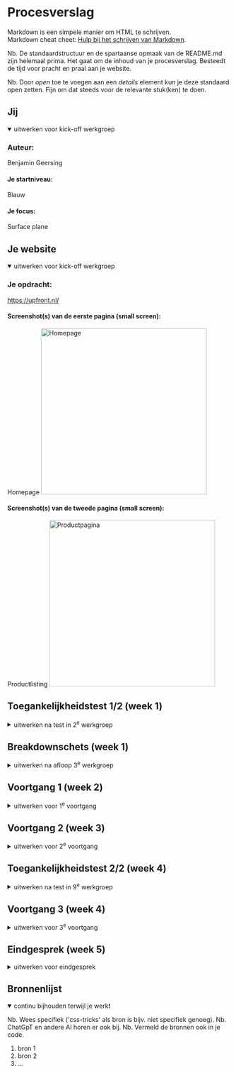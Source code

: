 # Procesverslag
Markdown is een simpele manier om HTML te schrijven.  
Markdown cheat cheet: [Hulp bij het schrijven van Markdown](https://github.com/adam-p/markdown-here/wiki/Markdown-Cheatsheet).

Nb. De standaardstructuur en de spartaanse opmaak van de README.md zijn helemaal prima. Het gaat om de inhoud van je procesverslag. Besteedt de tijd voor pracht en praal aan je website.

Nb. Door *open* toe te voegen aan een *details* element kun je deze standaard open zetten. Fijn om dat steeds voor de relevante stuk(ken) te doen.





## Jij

<details open>
  <summary>uitwerken voor kick-off werkgroep</summary>

  ### Auteur:
  Benjamin Geersing

  #### Je startniveau:
  Blauw

  #### Je focus:
  Surface plane 
 
</details>





## Je website

<details open>
  <summary>uitwerken voor kick-off werkgroep</summary>

  ### Je opdracht:
https://upfront.nl/
  #### Screenshot(s) van de eerste pagina (small screen): 
Homepage  <img src="readme-images/Fullpage-upfront.png" width="375px" alt="Homepage">

  #### Screenshot(s) van de tweede pagina (small screen):
Productlisting  <img src="readme-images/upfonthoning" width="375px" alt="Productpagina">
 
</details>



## Toegankelijkheidstest 1/2 (week 1)

<details>
  <summary>uitwerken na test in 2<sup>e</sup> werkgroep</summary>

  ### Bevindingen
  Lijst met je bevindingen die in de test naar voren kwamen:

</details>



## Breakdownschets (week 1)

<details>
  <summary>uitwerken na afloop 3<sup>e</sup> werkgroep</summary>

  ### de hele pagina: 
  <img src="readme-images/Fullpage-upfront.png" width="375px" alt="breakdown van de hele pagina">

  ### dynamisch deel (bijv menu): 
  <img src="readme-images/homepage-burgermenu.png" width="375px" alt="breakdown van een dynamisch deel">

  ### wellicht nog een dynamisch deel (bijv filter): 
  <img src="readme-images/Screenshot 2024-11-21 115038.png" width="375px" alt="breakdown van nog een dynamisch deel">

 ### wellicht nog een dynamisch deel (bijv filter): 
</details>





## Voortgang 1 (week 2)

<details>
  <summary>uitwerken voor 1<sup>e</sup> voortgang</summary>

  ### Stand van zaken
Ik ben nieuw in de HTML en CSS wereld. Dus ik was al trots op het feit dat ik mijn afbeeldingen allemaal op orde heb. Ook de structuur van mijn headers is goed. Hier zat ik eerst mee te klooien omdat ik niet zeker wist welke grootte ik nodig had.

  ### Agenda voor meeting
  samen met je groepje opstellen

3 studenten waren er niet. Ik was alleen met de student begeleider... Ik wilde vragen stellen over het volgende:

Mijn JS onclick werkte niet in de oefening
De structuur van mijn HTML is nog niet overzichtelijk
Vragen of ik inderdaad wel deze website wil

  ### Verslag van meeting
  hier na afloop snel de uitkomsten van de meeting vastleggen

  - Ik ben van website gewisseld. Dit is niet opgenomen in dit document omdat ik alle screenshots en linkjes in de readme. al heb aangepast. Hier heb ik meer opties rondom css. Wat ik graag meer wil oppikken. 
  - De structuur van mijn HTML was niet overzichtelijk. Ik had alles op dezelfde lijn. Ik moet meer met sections and lijstjes gaan werken.
  - Die Javascript moet nog een ander variabel hebben. Hier kon ik zelf niet uitkomen.
  - ...

</details>





## Voortgang 2 (week 3)

<details>
  <summary>uitwerken voor 2<sup>e</sup> voortgang</summary>

  ### Stand van zaken
  hier dit ging goed & dit was lastig (neem ook screenshots op van delen van je website en code)


  ### Agenda voor meeting
  samen met je groepje opstellen

  | student 1      | student 2          | student 3    | student 4        |
  | ---            | ---                | ---          | ---              |
  | dit bespreken  | en dit             | en ik dit    | en dan ik dat    |
  | en dat ook nog | dit als er tijd is | nog een punt | dit wil ik zeker |
  | ...            | ...                | ...          | ...              |


  ### Verslag van meeting
  hier na afloop snel de uitkomsten van de meeting vastleggen

  - punt 1
  - punt 2
  - nog een punt
- ...

</details>





## Toegankelijkheidstest 2/2 (week 4)

<details>
  <summary>uitwerken na test in 9<sup>e</sup> werkgroep</summary>

  ### Bevindingen
  Lijst met je bevindingen die in de test naar voren kwamen (geef ook aan wat er verbeterd is):

-Ik ben erachter gekomen dat mijn nav ook wordt meegenomen in de links en headers. Terwijl deze eigenlijk hidden zou moeten zijn. Na navragen is dit te fixen met een "aria label". Hopelijk lukt dit nog op tijd. Aangezien ik ook een java script moet toevoegen om deze role er op en af te halen.
-
</details>





## Voortgang 3 (week 4)

<details>
  <summary>uitwerken voor 3<sup>e</sup> voortgang</summary>

  ### Stand van zaken
  hier dit ging goed & dit was lastig (neem ook screenshots op van delen van je website en code)


  ### Agenda voor meeting
- Ik wil weten hoe ik bepaalde foto's sticky kan vormgeven zodat deze mee bewegen bij het scrollen
- Mijn respositories zijn niet goed meer en door de war. Daar moet ik hulp bij hebben
- Samen even kijken naar de beste manier om die FAQ toe te voegen (met )
- 


  ### Verslag van meeting
  hier na afloop snel de uitkomsten van de meeting vastleggen

  - punt 1
  - punt 2
  - nog een punt
  - ...

</details>





## Eindgesprek (week 5)

<details>
  <summary>uitwerken voor eindgesprek</summary>

  ### Je uitkomst - karakteristiek screenshots:
  <img src="readme-images/dummy-plaatje.jpg" width="375px" alt="uitomst opdracht 1">


  ### Dit ging goed/Heb ik geleerd: 
  Korte omschrijving met plaatjes

  <img src="readme-images/dummy-plaatje.jpg" width="375px" alt="top">


  ### Dit was lastig/Is niet gelukt:
  Korte omschrijving met plaatjes

  <img src="readme-images/dummy-plaatje.jpg" width="375px" alt="bummer">
</details>





## Bronnenlijst

<details open>
  <summary>continu bijhouden terwijl je werkt</summary>

  Nb. Wees specifiek ('css-tricks' als bron is bijv. niet specifiek genoeg). 
  Nb. ChatGpT en andere AI horen er ook bij.
  Nb. Vermeld de bronnen ook in je code.

  1. bron 1
  2. bron 2
  3. ...

</details>